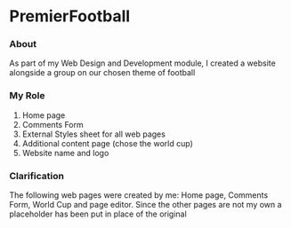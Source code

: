 # PremierFootball

### About
As part of my Web Design and Development module, I created a website alongside a group on our chosen theme of football

### My Role
1. Home page
2. Comments Form
3. External Styles sheet for all web pages
4. Additional content page (chose the world cup)
5. Website name and logo

### Clarification
The following web pages were created by me: Home page, Comments Form, World Cup and page editor. Since the other pages are not my own a placeholder has been put in place of the original
